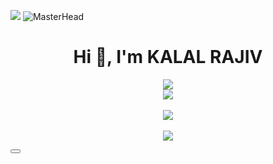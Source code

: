   <img src="https://user-images.githubusercontent.com/74038190/212284100-561aa473-3905-4a80-b561-0d28506553ee.gif"></img>
![MasterHead](https://www.digitalsolutionservices.com/img/services/web%20development.gif)
<h1 align="center">Hi 👋, I'm KALAL RAJIV</h1>

<p align="center">
  <img src="terminal.gif"></img><br>
    <img src="https://github-readme-activity-graph.vercel.app/graph?username=hdz-088&theme=github-dark-dimmed&hide_border=true&radius=10"></img><br><br>
<img src="https://github-readme-activity-graph.vercel.app/graph?username=kalalrajiv0169&theme=github-dark-dimmed&hide_border=true&radius=10"></img><br><br>
  <img src="https://user-images.githubusercontent.com/74038190/212284100-561aa473-3905-4a80-b561-0d28506553ee.gif"></img>
  <div class="group relative">
  <button>
